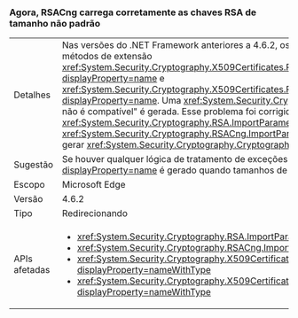 ### <a name="rsacng-now-correctly-loads-rsa-keys-of-non-standard-key-size"></a>Agora, RSACng carrega corretamente as chaves RSA de tamanho não padrão

|   |   |
|---|---|
|Detalhes|Nas versões do .NET Framework anteriores a 4.6.2, os clientes com tamanhos de chave não padrão para certificados RSA não conseguiam acessá-las por meio dos métodos de extensão <xref:System.Security.Cryptography.X509Certificates.RSACertificateExtensions.GetRSAPublicKey(System.Security.Cryptography.X509Certificates.X509Certificate2)?displayProperty=name> e <xref:System.Security.Cryptography.X509Certificates.RSACertificateExtensions.GetRSAPrivateKey(System.Security.Cryptography.X509Certificates.X509Certificate2)?displayProperty=name>.  Uma <xref:System.Security.Cryptography.CryptographicException?displayProperty=name> com uma mensagem &quot;O tamanho de chave solicitado não é compatível&quot; é gerada. Esse problema foi corrigido no .NET Framework 4.6.2. Da mesma forma, <xref:System.Security.Cryptography.RSA.ImportParameters(System.Security.Cryptography.RSAParameters)> e <xref:System.Security.Cryptography.RSACng.ImportParameters(System.Security.Cryptography.RSAParameters)> agora funcionam com tamanhos de chave não padrão sem gerar <xref:System.Security.Cryptography.CryptographicException?displayProperty=name>s.|
|Sugestão|Se houver qualquer lógica de tratamento de exceções dependente do comportamento anterior, em que um <xref:System.Security.Cryptography.CryptographicException?displayProperty=name> é gerado quando tamanhos de chave não padrão são usados, considere remover essa lógica.|
|Escopo|Microsoft Edge|
|Versão|4.6.2|
|Tipo|Redirecionando|
|APIs afetadas|<ul><li><xref:System.Security.Cryptography.RSA.ImportParameters(System.Security.Cryptography.RSAParameters)?displayProperty=nameWithType></li><li><xref:System.Security.Cryptography.RSACng.ImportParameters(System.Security.Cryptography.RSAParameters)?displayProperty=nameWithType></li><li><xref:System.Security.Cryptography.X509Certificates.RSACertificateExtensions.GetRSAPrivateKey(System.Security.Cryptography.X509Certificates.X509Certificate2)?displayProperty=nameWithType></li><li><xref:System.Security.Cryptography.X509Certificates.RSACertificateExtensions.GetRSAPublicKey(System.Security.Cryptography.X509Certificates.X509Certificate2)?displayProperty=nameWithType></li></ul>|

